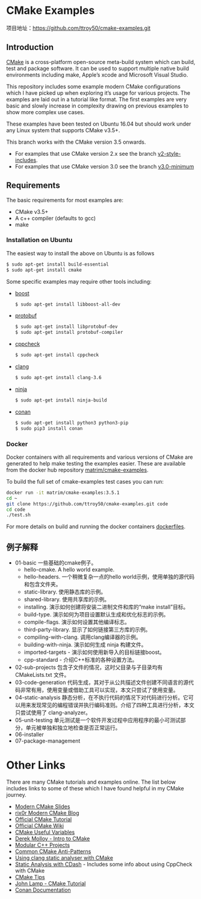 # CMake Examples

项目地址：https://github.com/ttroy50/cmake-examples.git

## Introduction

[CMake](https://cmake.org/) is a cross-platform open-source meta-build system which can build, test and package software. It can be used to support multiple native build environments including make, Apple’s xcode and Microsoft Visual Studio.

This repository includes some example modern CMake configurations which I have picked up when exploring it’s usage for various projects. The examples are laid out in a tutorial like format. The first examples are very basic and slowly increase in complexity drawing on previous examples to show more complex use cases.

These examples have been tested on Ubuntu 16.04 but should work under any Linux system that supports CMake v3.5+.

This branch works with the CMake version 3.5 onwards.

- For examples that use CMake version 2.x see the branch [v2-style-includes](https://github.com/ttroy50/cmake-examples/tree/v2-style-includes).
- For examples that use CMake version 3.0 see the branch [v3.0-minimum](https://github.com/ttroy50/cmake-examples/tree/v3.0-minimum)

## Requirements

The basic requirements for most examples are:

- CMake v3.5+
- A c++ compiler (defaults to gcc)
- make

### Installation on Ubuntu

The easiest way to install the above on Ubuntu is as follows

```bash
$ sudo apt-get install build-essential
$ sudo apt-get install cmake
```

Some specific examples may require other tools including:

- [boost](http://www.boost.org/)

    ```bash
    $ sudo apt-get install libboost-all-dev
    ```

- [protobuf](https://github.com/google/protobuf)

    ```bash
    $ sudo apt-get install libprotobuf-dev
    $ sudo apt-get install protobuf-compiler
    ```

- [cppcheck](http://cppcheck.sourceforge.net/)

    ```bash
    $ sudo apt-get install cppcheck
    ```

- [clang](http://clang.llvm.org/)

    ```bash
    $ sudo apt-get install clang-3.6
    ```

- [ninja](https://ninja-build.org/)

    ```bash
    $ sudo apt-get install ninja-build
    ```

- [conan](https://conan.io/)

    ```bash
    $ sudo apt-get install python3 python3-pip
    $ sudo pip3 install conan
    ```

### Docker

Docker containers with all requirements and various versions of CMake are generated to help make testing the examples easier. These are available from the docker hub repository [matrim/cmake-examples](https://hub.docker.com/r/matrim/cmake-examples/).

To build the full set of cmake-examples test cases you can run:

```bash
docker run -it matrim/cmake-examples:3.5.1
cd ~
git clone https://github.com/ttroy50/cmake-examples.git code
cd code
./test.sh
```

For more details on build and running the docker containers [dockerfiles](https://github.com/ttroy50/cmake-examples/blob/master/here).

## 例子解释

- 01-basic  一些基础的cmake例子。
    - hello-cmake. A hello world example.
    - hello-headers. 一个稍微复杂一点的hello world示例，使用单独的源代码和包含文件夹。
    - static-library. 使用静态库的示例。
    - shared-library. 使用共享库的示例。
    - installing. 演示如何创建将安装二进制文件和库的“make install”目标。
    - build-type. 演示如何为项目设置默认生成和优化标志的示例。
    - compile-flags. 演示如何设置其他编译标志。
    - third-party-library. 显示了如何链接第三方库的示例。
    - compiling-with-clang. 调用clang编译器的示例。
    - building-with-ninja. 演示如何生成 ninja 构建文件。
    - imported-targets - 演示如何使用新导入的目标链接boost。
    - cpp-standard - 介绍C++标准的各种设置方法。
- 02-sub-projects  包含子文件的情况，这时父目录与子目录均有 CMakeLists.txt 文件。
- 03-code-generation  代码生成，其对于从公共描述文件创建不同语言的源代码非常有用，使用变量或借助工具可以实现，本文只尝试了使用变量。
- 04-static-analysis  静态分析，在不执行代码的情况下对代码进行分析。它可以用来发现常见的编程错误并执行编码准则。介绍了四种工具进行分析，本文只尝试使用了 clang-analyzer。
- 05-unit-testing  单元测试是一个软件开发过程中应用程序的最小可测试部分，单元被单独和独立地检查是否正常运行。
- 06-installer  
- 07-package-management  

# Other Links

There are many CMake tutorials and examples online. The list below includes links to some of these which I have found helpful in my CMake journey.

- [Modern CMake Slides](https://web.archive.org/web/20160314094326/https://www.kdab.com/~stephen/moderncmake.pdf)
- [rix0r Modern CMake Blog](https://rix0r.nl/blog/2015/08/13/cmake-guide/)
- [Official CMake Tutorial](https://cmake.org/cmake-tutorial/)
- [Official CMake Wiki](https://gitlab.kitware.com/cmake/community/wikis/home)
- [CMake Useful Variables](https://gitlab.kitware.com/cmake/community/wikis/doc/cmake/Useful-Variables)
- [Derek Molloy - Intro to CMake](http://derekmolloy.ie/hello-world-introductions-to-cmake/)
- [Modular C++ Projects](http://techminded.net/blog/modular-c-projects-with-cmake.html)
- [Common CMake Anti-Patterns](https://web.archive.org/web/20190320121339/http://voices.canonical.com/jussi.pakkanen/2013/03/26/a-list-of-common-cmake-antipatterns/)
- [Using clang static analyser with CMake](http://baptiste-wicht.com/posts/2014/04/install-use-clang-static-analyzer-cmake.html)
- [Static Analysis with CDash](https://cmake.org/pipermail/cmake/2011-April/043709.html) - Includes some info about using CppCheck with CMake
- [CMake Tips](https://samthursfield.wordpress.com/2015/10/20/some-cmake-tips/)
- [John Lamp - CMake Tutorial](https://www.johnlamp.net/cmake-tutorial.html)
- [Conan Documentation](https://docs.conan.io/)